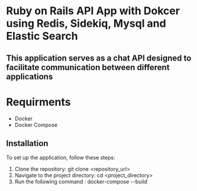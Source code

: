 # Ruby on Rails API App with Dokcer using Redis, Sidekiq, Mysql and Elastic Search

## This application serves as a chat API designed to facilitate communication between different applications

# Requirments
- Docker
- Docker Compose

## Installation

To set up the application, follow these steps:

1. Clone the repository:
   git clone <repository_url>
2. Navigate to the project directory:
   cd <project_directory>
3. Run the following command :
   docker-compose --build
